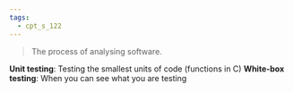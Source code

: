 ```yaml
---
tags:
  - cpt_s_122
---
```


> The process of analysing software.

**Unit testing**: Testing the smallest units of code (functions in C)
**White-box testing**: When you can see what you are testing